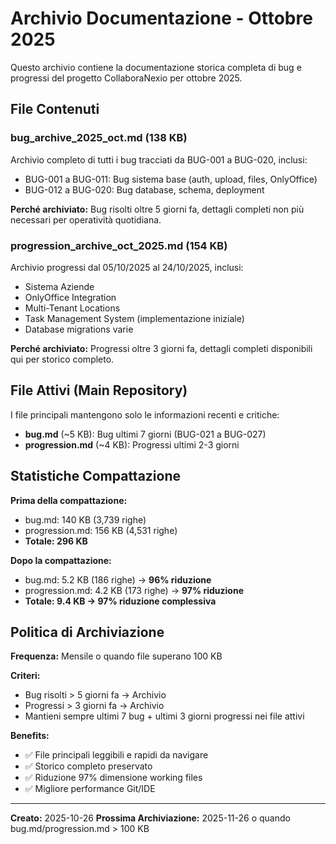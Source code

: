 # Archivio Documentazione - Ottobre 2025

Questo archivio contiene la documentazione storica completa di bug e progressi del progetto CollaboraNexio per ottobre 2025.

## File Contenuti

### bug_archive_2025_oct.md (138 KB)
Archivio completo di tutti i bug tracciati da BUG-001 a BUG-020, inclusi:
- BUG-001 a BUG-011: Bug sistema base (auth, upload, files, OnlyOffice)
- BUG-012 a BUG-020: Bug database, schema, deployment

**Perché archiviato:** Bug risolti oltre 5 giorni fa, dettagli completi non più necessari per operatività quotidiana.

### progression_archive_oct_2025.md (154 KB)
Archivio progressi dal 05/10/2025 al 24/10/2025, inclusi:
- Sistema Aziende
- OnlyOffice Integration
- Multi-Tenant Locations
- Task Management System (implementazione iniziale)
- Database migrations varie

**Perché archiviato:** Progressi oltre 3 giorni fa, dettagli completi disponibili qui per storico completo.

## File Attivi (Main Repository)

I file principali mantengono solo le informazioni recenti e critiche:

- **bug.md** (~5 KB): Bug ultimi 7 giorni (BUG-021 a BUG-027)
- **progression.md** (~4 KB): Progressi ultimi 2-3 giorni

## Statistiche Compattazione

**Prima della compattazione:**
- bug.md: 140 KB (3,739 righe)
- progression.md: 156 KB (4,531 righe)
- **Totale: 296 KB**

**Dopo la compattazione:**
- bug.md: 5.2 KB (186 righe) → **96% riduzione**
- progression.md: 4.2 KB (173 righe) → **97% riduzione**
- **Totale: 9.4 KB → 97% riduzione complessiva**

## Politica di Archiviazione

**Frequenza:** Mensile o quando file superano 100 KB

**Criteri:**
- Bug risolti > 5 giorni fa → Archivio
- Progressi > 3 giorni fa → Archivio
- Mantieni sempre ultimi 7 bug + ultimi 3 giorni progressi nei file attivi

**Benefits:**
- ✅ File principali leggibili e rapidi da navigare
- ✅ Storico completo preservato
- ✅ Riduzione 97% dimensione working files
- ✅ Migliore performance Git/IDE

---

**Creato:** 2025-10-26
**Prossima Archiviazione:** 2025-11-26 o quando bug.md/progression.md > 100 KB
